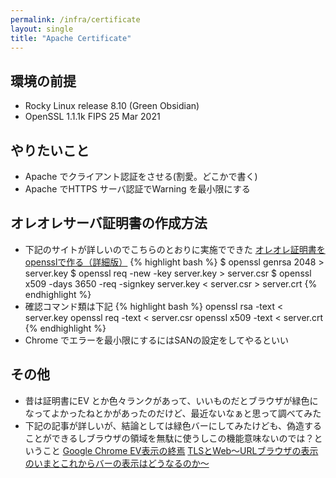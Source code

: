```yaml
---
permalink: /infra/certificate
layout: single
title: "Apache Certificate"
---
```


## 環境の前提

* Rocky Linux release 8.10 (Green Obsidian)
* OpenSSL 1.1.1k  FIPS 25 Mar 2021

## やりたいこと

* Apache でクライアント認証をさせる(割愛。どこかで書く)
* Apache でHTTPS サーバ認証でWarning を最小限にする

## オレオレサーバ証明書の作成方法
* 下記のサイトが詳しいのでこちらのとおりに実施でできた
[オレオレ証明書をopensslで作る（詳細版）](https://ozuma.hatenablog.jp/entry/20130511/1368284304)
{% highlight bash %}
$ openssl genrsa 2048 > server.key
$ openssl req -new -key server.key > server.csr
$ openssl x509 -days 3650 -req -signkey server.key < server.csr > server.crt
{% endhighlight %}
* 確認コマンド類は下記
{% highlight bash %}
openssl rsa -text < server.key
openssl req -text < server.csr
openssl x509 -text < server.crt
{% endhighlight %}
* Chrome でエラーを最小限にするにはSANの設定をしてやるといい

## その他

* 昔は証明書にEV とか色々ランクがあって、いいものだとブラウザが緑色になってよかったねとかがあったのだけど、最近ないなぁと思って調べてみた
* 下記の記事が詳しいが、結論としては緑色バーにしてみたけども、偽造することができるしブラウザの領域を無駄に使うしこの機能意味ないのでは？ということ
[Google Chrome EV表示の終焉](https://jovi0608.hatenablog.com/entry/2019/08/12/095854)
[TLSとWeb～URLブラウザの表示のいまとこれからバーの表示はどうなるのか～](https://www.nic.ad.jp/sc-sendai/program/iwsc-sendai-d2-5.pdf)